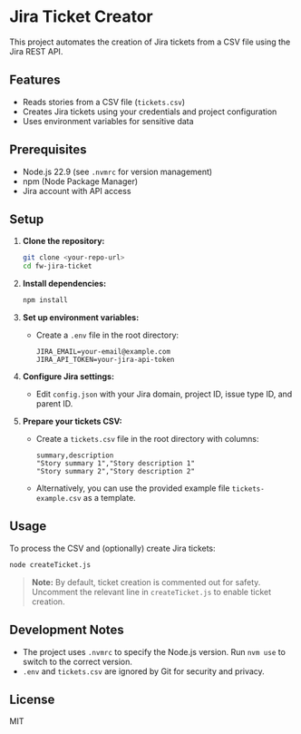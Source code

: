 # Jira Ticket Creator

This project automates the creation of Jira tickets from a CSV file using the Jira REST API.

## Features
- Reads stories from a CSV file (`tickets.csv`)
- Creates Jira tickets using your credentials and project configuration
- Uses environment variables for sensitive data

## Prerequisites
- Node.js 22.9 (see `.nvmrc` for version management)
- npm (Node Package Manager)
- Jira account with API access

## Setup
1. **Clone the repository:**
   ```bash
   git clone <your-repo-url>
   cd fw-jira-ticket
   ```
2. **Install dependencies:**
   ```bash
   npm install
   ```
3. **Set up environment variables:**
   - Create a `.env` file in the root directory:
     ```env
     JIRA_EMAIL=your-email@example.com
     JIRA_API_TOKEN=your-jira-api-token
     ```
4. **Configure Jira settings:**
   - Edit `config.json` with your Jira domain, project ID, issue type ID, and parent ID.

5. **Prepare your tickets CSV:**
   - Create a `tickets.csv` file in the root directory with columns:
     ```csv
     summary,description
     "Story summary 1","Story description 1"
     "Story summary 2","Story description 2"
     ```
   - Alternatively, you can use the provided example file `tickets-example.csv` as a template.

## Usage
To process the CSV and (optionally) create Jira tickets:

```bash
node createTicket.js
```

> **Note:** By default, ticket creation is commented out for safety. Uncomment the relevant line in `createTicket.js` to enable ticket creation.

## Development Notes
- The project uses `.nvmrc` to specify the Node.js version. Run `nvm use` to switch to the correct version.
- `.env` and `tickets.csv` are ignored by Git for security and privacy.

## License
MIT
